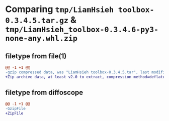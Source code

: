 # Comparing `tmp/LiamHsieh toolbox-0.3.4.5.tar.gz` & `tmp/LiamHsieh_toolbox-0.3.4.6-py3-none-any.whl.zip`

## filetype from file(1)

```diff
@@ -1 +1 @@
-gzip compressed data, was "LiamHsieh toolbox-0.3.4.5.tar", last modified: Wed Jun  7 23:48:25 2023, max compression
+Zip archive data, at least v2.0 to extract, compression method=deflate
```

## filetype from diffoscope

```diff
@@ -1 +1 @@
-GzipFile
+ZipFile
```

